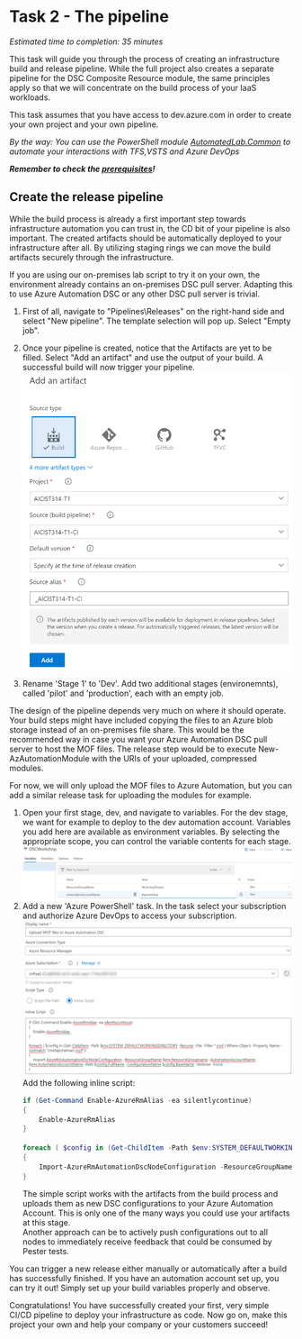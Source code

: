 # Task 2 - The pipeline

*Estimated time to completion: 35 minutes*

This task will guide you through the process of creating an infrastructure build and release pipeline. While the full project also creates a separate pipeline for the DSC Composite Resource module, the same principles apply so that we will concentrate on the build process of your IaaS workloads.  

This task assumes that you have access to dev.azure.com in order to create your own project and your own pipeline.  

*By the way: You can use the PowerShell module [AutomatedLab.Common](https://github.com/automatedlab/automatedlab.common) to automate your interactions with TFS,VSTS and Azure DevOps*

***Remember to check the [prerequisites](..\CheckPrereq.ps1)!***

## Create the release pipeline

While the build process is already a first important step towards infrastructure automation you can trust in, the CD bit of your pipeline is also important. The created artifacts should be automatically deployed to your infrastructure after all. By utilizing staging rings we can move the build artifacts securely through the infrastructure.

If you are using our on-premises lab script to try it on your own, the environment already contains an on-premises DSC pull server. Adapting this to use Azure Automation DSC or any other DSC pull server is trivial.

1. First of all, navigate to "Pipelines\Releases" on the right-hand side and select "New pipeline".
The template selection will pop up. Select "Empty job".

1. Once your pipeline is created, notice that the Artifacts are yet to be filled. Select "Add an artifact" and use the output of your build. A successful build will now trigger your pipeline.  
    ![This belongs in a museum](./img/AddArtifact.png)
3. Rename 'Stage 1' to 'Dev'. Add two additional stages (environemnts), called 'pilot' and 'production', each with an empty job.

The design of the pipeline depends very much on where it should operate. Your build steps might have included copying the files to an Azure blob storage instead of an on-premises file share. This would be the recommended way in case you want your Azure Automation DSC pull server to host the MOF files. The release step would be to execute New-AzAutomationModule with the URIs of your uploaded, compressed modules.

For now, we will only upload the MOF files to Azure Automation, but you can add a similar release task for uploading the modules for example.

1. Open your first stage, dev, and navigate to variables. For the dev stage, we want for example to deploy to the dev automation account. Variables you add here are available as environment variables. By selecting the appropriate scope, you can control the variable contents for each stage.  
    ![Variable overview](./img/ReleaseVariables.png)
2. Add a new 'Azure PowerShell' task. In the task select your subscription and authorize Azure DevOps to access your subscription.
    ![Task settings](./img/AutomationDscTask.png)
    Add the following inline script:  
    ```powershell
    if (Get-Command Enable-AzureRmAlias -ea silentlycontinue)
    {
        Enable-AzureRmAlias
    }

    foreach ( $config in (Get-ChildItem -Path $env:SYSTEM_DEFAULTWORKINGDIRECTORY -Recurse -File -Filter *.mof | Where-Object -Property Name -notmatch "(meta|schema)\.mof"))
    {
        Import-AzureRmAutomationDscNodeConfiguration -ResourceGroupName $env:ResourceGroupname -AutomationAccountName $env:AutomationAccountName -Path $config.FullName -ConfigurationName $config.BaseName -Verbose -Force
    }
    ```  
    The simple script works with the artifacts from the build process and uploads them as new DSC configurations to your Azure Automation Account. This is only one of the many ways you could use your artifacts at this stage.  
    Another approach can be to actively push configurations out to all nodes to immediately receive feedback that could be consumed by Pester tests.

You can trigger a new release either manually or automatically after a build has successfully finished. If you have an automation account set up, you can try it out! Simply set up your build variables properly and observe.  

Congratulations! You have successfully created your first, very simple CI/CD pipeline to deploy your infrastructure as code. Now go on, make this project your own and help your company or your customers succeed!